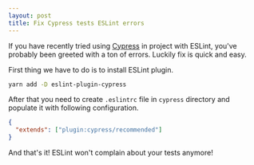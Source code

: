 ```yaml
---
layout: post
title: Fix Cypress tests ESLint errors
---
```


If you have recently tried using [Cypress](https://www.cypress.io/) in project with ESLint, you've probably been greeted with a ton of errors. Luckily fix is quick and easy.

First thing we have to do is to install ESLint plugin.

```bash
yarn add -D eslint-plugin-cypress
```

After that you need to create `.eslintrc` file in `cypress` directory and populate it with following configuration.

```json
{
  "extends": ["plugin:cypress/recommended"]
}
```

And that's it! ESLint won't complain about your tests anymore!
